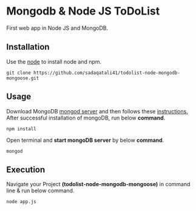 # Mongodb & Node JS ToDoList

First web app in Node JS and MongoDB.

## Installation

Use the [node](https://nodejs.org/en) to install node and npm.

```
git clone https://github.com/sadaqatali41/todolist-node-mongodb-mongoose.git
```

## Usage
Download MongoDB [mongod server](https://www.mongodb.com/try/download/community) and then follows these [instructions.](https://www.geeksforgeeks.org/how-to-install-mongodb-on-windows/)
After successful installation of mongoDB, run below **command**.
```
npm install
```
Open terminal and **start mongoDB server** by below **command**.
```
mongod
```

## Execution

Navigate your Project **(todolist-node-mongodb-mongoose)** in command line & run below command.
```
node app.js
```